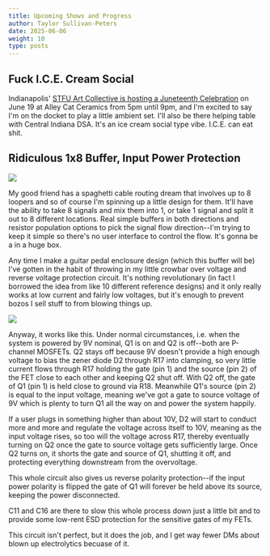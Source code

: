 ```yaml
---
title: Upcoming Shows and Progress
author: Taylor Sullivan-Peters
date: 2025-06-06
weight: 10
type: posts
---
```


## Fuck I.C.E. Cream Social

Indianapolis' [STFU Art Collective is hosting a Juneteenth Celebration](https://www.instagram.com/p/DKdaB1XsSg7/) on June 19 at Alley Cat Ceramics from 5pm until 9pm, and I'm excited to say I'm on the docket to play a little ambient set. I'll also be there helping table with Central Indiana DSA. It's an ice cream social type vibe. I.C.E. can eat shit. 

## Ridiculous 1x8 Buffer, Input Power Protection

<img src="/posts/images/spaghetti.png">

My good friend has a spaghetti cable routing dream that involves up to 8 loopers and so of course I'm spinning up a little design for them. It'll have the ability to take 8 signals and mix them into 1, or take 1 signal and split it out to 8 different locations. Real simple buffers in both directions and resistor population options to pick the signal flow direction--I'm trying to keep it simple so there's no user interface to control the flow. It's gonna be a in a huge box. 

Any time I make a guitar pedal enclosure design (which this buffer will be) I've gotten in the habit of throwing in my little crowbar over voltage and reverse voltage protection circuit. It's nothing revolutionary (in fact I borrowed the idea from like 10 different reference designs) and it only really works at low current and fairly low voltages, but it's enough to prevent bozos I sell stuff to from blowing things up. 

<img src="/posts/images/protection.png">

Anyway, it works like this. Under normal circumstances, i.e. when the system is powered by 9V nominal, Q1 is on and Q2 is off--both are P-channel MOSFETs. Q2 stays off because 9V doesn't provide a high enough voltage to bias the zener diode D2 through R17 into clamping, so very little current flows through R17 holding the gate (pin 1) and the source (pin 2) of the FET close to each other and keeping Q2 shut off. With Q2 off, the gate of Q1 (pin 1) is held close to ground via R18. Meanwhile Q1's source (pin 2) is equal to the input voltage, meaning we've got a gate to source voltage of 9V which is plenty to turn Q1 all the way on and power the system happily. 

If a user plugs in something higher than about 10V, D2 will start to conduct more and more and regulate the voltage across itself to 10V, meaning as the input voltage rises, so too will the voltage across R17, thereby eventually turning on Q2 once the gate to source voltage gets sufficiently large. Once Q2 turns on, it shorts the gate and source of Q1, shutting it off, and protecting everything downstream from the overvoltage. 

This whole circuit also gives us reverse polarity protection--if the input power polarity is flipped the gate of Q1 will forever be held above its source, keeping the power disconnected. 

C11 and C16 are there to slow this whole process down just a little bit and to provide some low-rent ESD protection for the sensitive gates of my FETs.

This circuit isn't perfect, but it does the job, and I get way fewer DMs about blown up electrolytics becuase of it.